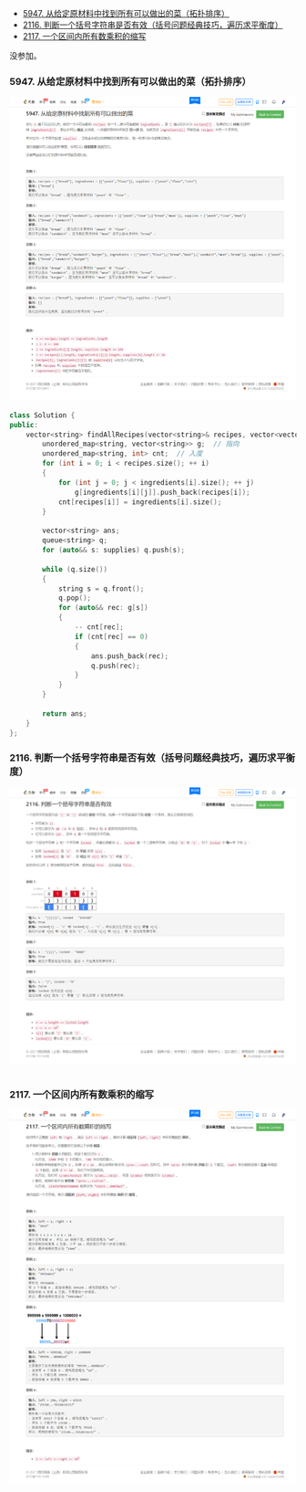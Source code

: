 
<!-- @import "[TOC]" {cmd="toc" depthFrom=1 depthTo=6 orderedList=false} -->

<!-- code_chunk_output -->

- [5947. 从给定原材料中找到所有可以做出的菜（拓扑排序）](#5947-从给定原材料中找到所有可以做出的菜拓扑排序)
- [2116. 判断一个括号字符串是否有效（括号问题经典技巧，遍历求平衡度）](#2116-判断一个括号字符串是否有效括号问题经典技巧遍历求平衡度)
- [2117. 一个区间内所有数乘积的缩写](#2117-一个区间内所有数乘积的缩写)

<!-- /code_chunk_output -->

没参加。

### 5947. 从给定原材料中找到所有可以做出的菜（拓扑排序）

![](./images/leetcode-cn.com_contest_biweekly-contest-68_problems_find-all-possible-recipes-from-given-supplies_.png)

```cpp
class Solution {
public:
    vector<string> findAllRecipes(vector<string>& recipes, vector<vector<string>>& ingredients, vector<string>& supplies) {
        unordered_map<string, vector<string>> g;  // 指向
        unordered_map<string, int> cnt;  // 入度
        for (int i = 0; i < recipes.size(); ++ i)
        {
            for (int j = 0; j < ingredients[i].size(); ++ j)
                g[ingredients[i][j]].push_back(recipes[i]);
            cnt[recipes[i]] = ingredients[i].size();
        }

        vector<string> ans;
        queue<string> q;
        for (auto&& s: supplies) q.push(s);

        while (q.size())
        {
            string s = q.front();
            q.pop();
            for (auto&& rec: g[s])
            {
                -- cnt[rec];
                if (cnt[rec] == 0)
                {
                    ans.push_back(rec);
                    q.push(rec);
                }
            }
        }

        return ans;
    }
};
```

### 2116. 判断一个括号字符串是否有效（括号问题经典技巧，遍历求平衡度）

![](./images/leetcode-cn.com_contest_biweekly-contest-68_problems_check-if-a-parentheses-string-can-be-valid_.png)

```cpp

```

### 2117. 一个区间内所有数乘积的缩写

![](./images/leetcode-cn.com_contest_biweekly-contest-68_problems_abbreviating-the-product-of-a-range_.png)

```cpp

```
